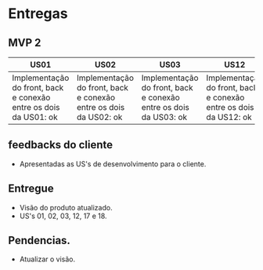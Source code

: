 # Entregas 
## MVP 2
US01 | US02 | US03 | US12 | US17 | US18 
-----|------|------|------|------|------
Implementação do front, back e conexão entre os dois da US01: ok | Implementação do front, back e conexão entre os dois da US02: ok | Implementação do front, back e conexão entre os dois da US03: ok | Implementação do front, back e conexão entre os dois da US12: ok | Implementação do front, back e conexão entre os dois da US17: ok | Implementação do front, back e conexão entre os dois da US18: ok 

## feedbacks do cliente

- Apresentadas as US's de desenvolvimento para o cliente.

## Entregue

- Visão do produto atualizado.
- US's 01, 02, 03, 12, 17 e 18.

## Pendencias.

- Atualizar o visão.